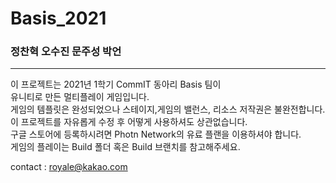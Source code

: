 # Basis_2021
### 정찬혁 오수진 문주성 박언
* * *
이 프로젝트는 2021년 1학기 CommIT 동아리 Basis 팀이  
유니티로 만든 멀티플레이 게임입니다.  
게임의 템플릿은 완성되었으나 스테이지,게임의 밸런스, 리소스 저작권은 불완전합니다.  
이 프로젝트를 자유롭게 수정 후 어떻게 사용하셔도 상관없습니다.  
구글 스토어에 등록하시려면 Photn Network의 유료 플랜을 이용하셔야 합니다.  
게임의 플레이는 Build 폴더 혹은 Build 브랜치를 참고해주세요.  

contact : royale@kakao.com
